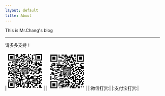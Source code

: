 ```yaml
---
layout: default
title: About
---
```


This is Mr.Chang's blog

---------------------------------
请多多支持！

|![微信](/images/wxpay.png)| | ![支付宝](/images/alipay.png)|
|:微信打赏:| |:支付宝打赏:|
 

